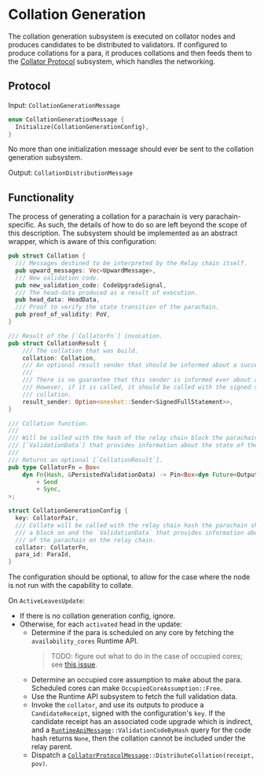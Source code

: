 # Collation Generation

The collation generation subsystem is executed on collator nodes and produces candidates to be distributed to validators. If configured to produce collations for a para, it produces collations and then feeds them to the [Collator Protocol][CP] subsystem, which handles the networking.

## Protocol

Input: `CollationGenerationMessage`

```rust
enum CollationGenerationMessage {
  Initialize(CollationGenerationConfig),
}
```

No more than one initialization message should ever be sent to the collation generation subsystem.

Output: `CollationDistributionMessage`

## Functionality

The process of generating a collation for a parachain is very parachain-specific. As such, the details of how to do so are left beyond the scope of this description. The subsystem should be implemented as an abstract wrapper, which is aware of this configuration:

```rust
pub struct Collation {
  /// Messages destined to be interpreted by the Relay chain itself.
  pub upward_messages: Vec<UpwardMessage>,
  /// New validation code.
  pub new_validation_code: CodeUpgradeSignal,
  /// The head-data produced as a result of execution.
  pub head_data: HeadData,
  /// Proof to verify the state transition of the parachain.
  pub proof_of_validity: PoV,
}

/// Result of the [`CollatorFn`] invocation.
pub struct CollationResult {
	/// The collation that was build.
	collation: Collation,
	/// An optional result sender that should be informed about a successfully seconded collation.
	///
	/// There is no guarantee that this sender is informed ever about any result, it is completly okay to just drop it.
	/// However, if it is called, it should be called with the signed statement of a parachain validator seconding the
	/// collation.
	result_sender: Option<oneshot::Sender<SignedFullStatement>>,
}

/// Collation function.
///
/// Will be called with the hash of the relay chain block the parachain block should be build on and the
/// [`ValidationData`] that provides information about the state of the parachain on the relay chain.
///
/// Returns an optional [`CollationResult`].
pub type CollatorFn = Box<
	dyn Fn(Hash, &PersistedValidationData) -> Pin<Box<dyn Future<Output = Option<CollationResult>> + Send>>
		+ Send
		+ Sync,
>;

struct CollationGenerationConfig {
  key: CollatorPair,
  /// Collate will be called with the relay chain hash the parachain should build
  /// a block on and the `ValidationData` that provides information about the state
  /// of the parachain on the relay chain.
  collator: CollatorFn,
  para_id: ParaId,
}
```

The configuration should be optional, to allow for the case where the node is not run with the capability to collate.

On `ActiveLeavesUpdate`:

* If there is no collation generation config, ignore.
* Otherwise, for each `activated` head in the update:
  * Determine if the para is scheduled on any core by fetching the `availability_cores` Runtime API.
    > TODO: figure out what to do in the case of occupied cores; see [this issue](https://github.com/paritytech/polkadot/issues/1573).
  * Determine an occupied core assumption to make about the para. Scheduled cores can make `OccupiedCoreAssumption::Free`.
  * Use the Runtime API subsystem to fetch the full validation data.
  * Invoke the `collator`, and use its outputs to produce a `CandidateReceipt`, signed with the configuration's `key`. If the candidate receipt has an associated code upgrade which is indirect, and a [`RuntimeApiMessage`][RAM]`::ValidationCodeByHash` query for the code hash returns `None`, then the collation cannot be included under the relay parent.
  * Dispatch a [`CollatorProtocolMessage`][CPM]`::DistributeCollation(receipt, pov)`.

[CP]: collator-protocol.md
[CPM]: ../../types/overseer-protocol.md#collatorprotocolmessage
[RAM]: ../../types/overseer-protocol.md#runtimeapimessage
